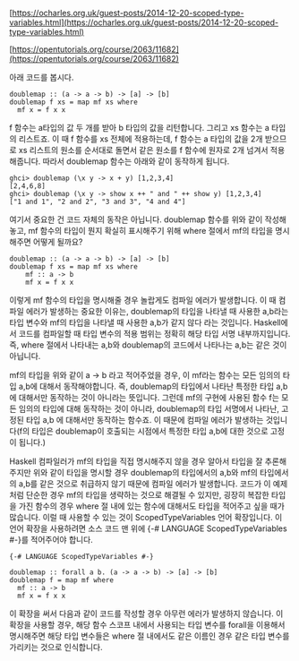 [https://ocharles.org.uk/guest-posts/2014-12-20-scoped-type-variables.html](https://ocharles.org.uk/guest-posts/2014-12-20-scoped-type-variables.html)

[https://opentutorials.org/course/2063/11682](https://opentutorials.org/course/2063/11682)


아래 코드를 봅시다.
```
doublemap :: (a -> a -> b) -> [a] -> [b]
doublemap f xs = map mf xs where
  mf x = f x x
```

 f 함수는 a타입의 값 두 개를 받아 b 타입의 값을 리턴합니다. 그리고 xs 함수는 a 타입의 리스트죠. 이 때 f 함수를 xs 전체에 적용하는데, f 함수는 a 타입의 값을 2개 받으므로 xs 리스트의 원소를 순서대로 돌면서 같은 원소를 f 함수에 원자로 2개 넘겨서 적용해줍니다. 따라서 doublemap 함수는 아래와 같이 동작하게 됩니다.

```
ghci> doublemap (\x y -> x + y) [1,2,3,4]
[2,4,6,8]
ghci> doublemap (\x y -> show x ++ " and " ++ show y) [1,2,3,4]
["1 and 1", "2 and 2", "3 and 3", "4 and 4"]
```
여기서 중요한 건 코드 자체의 동작은 아닙니다. doublemap 함수를 위와 같이 작성해놓고, mf 함수의 타입이 뭔지 확실히 표시해주기 위해 where 절에서 mf의 타입을 명시해주면 어떻게 될까요?

```
doublemap :: (a -> a -> b) -> [a] -> [b]
doublemap f xs = map mf xs where
    mf :: a -> b
    mf x = f x x
```
이렇게 mf 함수의 타입을 명시해줄 경우 놀랍게도 컴파일 에러가 발생합니다. 이 때 컴파일 에러가 발생하는 중요한 이유는, doublemap의 타입을 나타낼 때 사용한 a,b라는 타입 변수와 mf의 타입을 나타낼 때 사용한 a,b가 같지 않다 라는 것입니다. Haskell에서 코드를 컴파일할 때 타입 변수의 적용 범위는 정확히 해당 타입 서명 내부까지입니다. 즉, where 절에서 나타내는 a,b와 doublemap의 코드에서 나타나는 a,b는 같은 것이 아닙니다.

 mf의 타입을 위와 같이 a -> b 라고 적어주었을 경우, 이 mf라는 함수는 모든 임의의 타입 a,b에 대해서 동작해야합니다. 즉, doublemap의 타입에서 나타난 특정한 타입 a,b에 대해서만 동작하는 것이 아니라는 뜻입니다. 그런데 mf의 구현에 사용된 함수 f는 모든 임의의 타입에 대해 동작하는 것이 아니라, doublemap의 타입 서명에서 나타난, 고정된 타입 a,b 에 대해서만 동작하는 함수죠. 이 때문에 컴파일 에러가 발생하는 것입니다(f의 타입은 doublemap이 호출되는 시점에서 특정한 타입 a,b에 대한 것으로 고정이 됩니다.)

 Haskell 컴파일러가 mf의 타입을 직접 명시해주지 않을 경우 알아서 타입을 잘 추론해주지만 위와 같이 타입을 명시할 경우 doublemap의 타입에서의 a,b와 mf의 타입에서의 a,b를 같은 것으로 취급하지 않기 때문에 컴파일 에러가 발생합니다. 코드가 이 예제처럼 단순한 경우 mf의 타입을 생략하는 것으로 해결될 수 있지만, 굉장히 복잡한 타입을 가진 함수의 경우 where 절 내에 있는 함수에 대해서도 타입을 적어주고 싶을 때가 많습니다. 이럴 때 사용할 수 있는 것이 ScopedTypeVariables 언어 확장입니다. 이 언어 확장을 사용하려면 소스 코드 맨 위에 {-# LANGUAGE ScopedTypeVariables #-}를 적어주어야 합니다.

```
{-# LANGUAGE ScopedTypeVariables #-}
 
doublemap :: forall a b. (a -> a -> b) -> [a] -> [b]
doublemap f = map mf where
  mf :: a -> b
  mf x = f x x
```

 이 확장을 써서 다음과 같이 코드를 작성할 경우 아무런 에러가 발생하지 않습니다. 이 확장을 사용할 경우, 해당 함수 스코프 내에서 사용되는 타입 변수를 forall을 이용해서 명시해주면 해당 타입 변수들은 where 절 내에서도 같은 이름인 경우 같은 타입 변수를 가리키는 것으로 인식합니다.